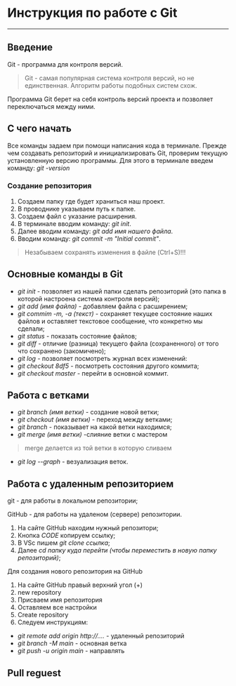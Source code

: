 # Инструкция по работе с Git
---
## Введение

Git - программа для контроля версий.
> Git - самая популярная система контроля версий, но не единственная. Алгоритм работы подобных систем схож.

Программа Git берет на себя контроль версий проекта и позволяет переключаться между ними.

## С чего начать

Все команды задаем при помощи написания кода в терминале.
Прежде чем создавать репозиторий и инициализировать Git, проверим текущую установленную версию программы. Для этого в терминале введем команду: *git -version*

### Создание репозитория

1. Создаем папку где будет храниться наш проект.
2. В проводнике указываем путь к папке.
3. Создаем файл с указание расширения.
4. В терминале вводим команду: *git init*.
5. Далее вводим команду: *git add имя нашего файла*.
6. Вводим команду: *git commit -m "Initial commit"*.
 >Незабываем сохранять изменения в файле (Ctrl+S)!!!
 
## Основные команды в Git

- *git init* - позволяет из нашей папки сделать репозиторий (это папка в которой настроена система контроля версий);
- *git add (имя файла)* - добавляем файла с расширением;
- *git commim -m, -а (текст)* - сохраняет текущее состояние наших файлов и оставляет текстовое сообщение, что конкретно мы сделали;
- *git status* - показать состояние файлов;
- *git diff* - отличие (разница) текущего файла (сохраненного) от того что сохранено (закомичено);
- *git log* - позволяет посмотреть журнал всех изменений:
- *git checkout 8df5* - посмотреть состояния другого коммита;
- *git checkout master* - перейти в основной коммит.

## Работа с ветками

- *git branch (имя ветки)* - создание новой ветки;
- *git checkout (имя ветки)* - переход между ветками;
- *git branch* - показывает на какой ветки находимся;
- *git merge (имя ветки)* -слияние ветки с мастером 
>merge делается из той ветки в которую сливаем
- *git log --graph* - везуализация веток.

## Работа с удаленным репозиторием

git - для работы в локальном репозитории;

GitHub - для работы на удаленом (сервере) репозитории.

1. На сайте GitHub находим нужный репозитори;
2. Кнопка *CODE* копируем ссылку;
3. В VSc пишем *git clone ссылка*;
4. Далее *cd папку куда перейти (чтобы переместить в новую папку репозиторий)*;

Для создания нового репозитория на GitHub

1. На сайте GitHub правый верхний угол (+) 
2. new repository
3. Присваем имя репозитория
4. Оставляем все настройки
5. Create repository
6. Следуем инструкциям:
- *git remote add origin http://....* - удаленный репозиторий
- *git branch -M main* - основная ветка
- *git push -u origin main* - направлять

## Pull reguest
